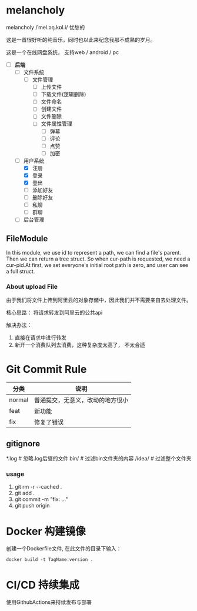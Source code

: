 # melancholy

melancholy /ˈmel.əŋ.kɒl.i/ 忧愁的

这是一首很好听的纯音乐，同时也以此来纪念我那不成熟的岁月。

这是一个在线网盘系统， 支持web / android / pc

- [ ] **后端**
    - [ ] 文件系统
        - [ ] 文件管理
            - [ ] 上传文件
            - [ ] 下载文件(逻辑删除)
            - [ ] 文件命名
            - [ ] 创建文件
            - [ ] 文件删除
            - [ ] 文件属性管理
                - [ ] 弹幕
                - [ ] 评论
                - [ ] 点赞
                - [ ] 加密
    - [ ] 用户系统
        - [x] 注册
        - [x] 登录
        - [x] 登出
        - [ ] 添加好友
        - [ ] 删除好友
        - [ ] 私聊
        - [ ] 群聊
    - [ ] 后台管理

## FileModule

In this module, we use id to represent a path, we can find a file's parent. Then we can return a tree struct. So when
cur-path is requested, we need a cur-pid.At first, we set everyone's initial root path is zero, and user can see a full
struct.

### About upload File

由于我们将文件上传到阿里云的对象存储中，因此我们并不需要亲自去处理文件。

核心思路： 将请求转发到阿里云的公共api

解决办法：

1. 直接在请求中进行转发
2. 新开一个消费队列去消费，这种复杂度太高了， 不太合适

# Git Commit Rule

分类 | 说明
---- | ----
normal | 普通提交，无意义，改动的地方很小
feat | 新功能
fix | 修复了错误

## gitignore

*.log # 忽略.log后缀的文件 bin/ # 过滤bin文件夹的内容 /idea/ # 过滤整个文件夹

### usage

1. git rm -r --cached .
2. git add .
3. git commit -m "fix: ..."
4. git push origin <branch name>

# Docker 构建镜像

创建一个Dockerfile文件, 在此文件的目录下输入：

```shell
docker build -t TagName:version .
```

# CI/CD 持续集成

使用GithubActions来持续发布与部署